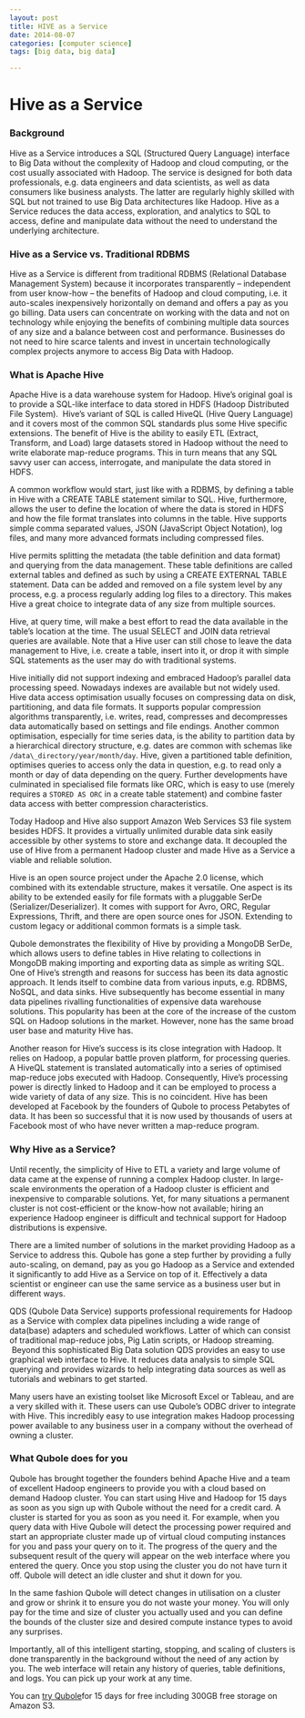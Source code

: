 ```yaml
---
layout: post
title: HIVE as a Service
date: 2014-08-07
categories: [computer science]
tags: [big data, big data]

---
```



Hive as a Service
=================

### Background 

Hive as a Service introduces a SQL (Structured Query Language) interface
to Big Data without the complexity of Hadoop and cloud computing, or the
cost usually associated with Hadoop. The service is designed for both
data professionals, e.g. data engineers and data scientists, as well as
data consumers like business analysts. The latter are regularly highly
skilled with SQL but not trained to use Big Data architectures like
Hadoop. Hive as a Service reduces the data access, exploration, and
analytics to SQL to access, define and manipulate data without the need
to understand the underlying architecture.

### Hive as a Service vs. Traditional RDBMS

Hive as a Service is different from traditional RDBMS (Relational
Database Management System) because it incorporates transparently –
independent from user know-how – the benefits of Hadoop and cloud
computing, i.e. it auto-scales inexpensively horizontally on demand and
offers a pay as you go billing. Data users can concentrate on working
with the data and not on technology while enjoying the benefits of
combining multiple data sources of any size and a balance between cost
and performance. Businesses do not need to hire scarce talents and
invest in uncertain technologically complex projects anymore to access
Big Data with Hadoop.

### What is Apache Hive 

Apache Hive is a data warehouse system for Hadoop. Hive’s original goal
is to provide a SQL-like interface to data stored in HDFS (Hadoop
Distributed File System).  Hive’s variant of SQL is called HiveQL (Hive
Query Language) and it covers most of the common SQL standards plus some
Hive specific extensions. The benefit of Hive is the ability to easily
ETL (Extract, Transform, and Load) large datasets stored in Hadoop
without the need to write elaborate map-reduce programs. This in turn
means that any SQL savvy user can access, interrogate, and manipulate
the data stored in HDFS.

A common workflow would start, just like with a RDBMS, by defining a
table in Hive with a CREATE TABLE statement similar to SQL. Hive,
furthermore, allows the user to define the location of where the data is
stored in HDFS and how the file format translates into columns in the
table. Hive supports simple comma separated values, JSON (JavaScript
Object Notation), log files, and many more advanced formats including
compressed files.

Hive permits splitting the metadata (the table definition and data
format) and querying from the data management. These table definitions
are called external tables and defined as such by using a CREATE
EXTERNAL TABLE statement. Data can be added and removed on a file system
level by any process, e.g. a process regularly adding log files to a
directory. This makes Hive a great choice to integrate data of any size
from multiple sources.

Hive, at query time, will make a best effort to read the data available
in the table’s location at the time. The usual SELECT and JOIN data
retrieval queries are available. Note that a Hive user can still chose
to leave the data management to Hive, i.e. create a table, insert into
it, or drop it with simple SQL statements as the user may do with
traditional systems.

Hive initially did not support indexing and embraced Hadoop’s parallel
data processing speed. Nowadays indexes are available but not widely
used. Hive data access optimisation usually focuses on compressing data
on disk, partitioning, and data file formats. It supports popular
compression algorithms transparently, i.e. writes, read, compresses and
decompresses data automatically based on settings and file endings.
Another common optimisation, especially for time series data, is the
ability to partition data by a hierarchical directory structure, e.g.
dates are common with schemas like `/data\_directory/year/month/day`.
Hive, given a partitioned table definition, optimises queries to access
only the data in question, e.g. to read only a month or day of data
depending on the query. Further developments have culminated in
specialised file formats like ORC, which is easy to use (merely requires
a `STORED AS ORC` in a create table statement) and combine faster data
access with better compression characteristics.

Today Hadoop and Hive also support Amazon Web Services S3 file system
besides HDFS. It provides a virtually unlimited durable data sink easily
accessible by other systems to store and exchange data. It decoupled the
use of Hive from a permanent Hadoop cluster and made Hive as a Service a
viable and reliable solution.

Hive is an open source project under the Apache 2.0 license, which
combined with its extendable structure, makes it versatile. One aspect
is its ability to be extended easily for file formats with a pluggable
SerDe (Serializer/Deserializer). It comes with support for Avro, ORC,
Regular Expressions, Thrift, and there are open source ones for JSON.
Extending to custom legacy or additional common formats is a simple
task.

Qubole demonstrates the flexibility of Hive by providing a MongoDB
SerDe, which allows users to define tables in Hive relating to
collections in MongoDB making importing and exporting data as simple as
writing SQL. One of Hive’s strength and reasons for success has been its
data agnostic approach. It lends itself to combine data from various
inputs, e.g. RDBMS, NoSQL, and data sinks. Hive subsequently has become
essential in many data pipelines rivalling functionalities of expensive
data warehouse solutions. This popularity has been at the core of the
increase of the custom SQL on Hadoop solutions in the market. However,
none has the same broad user base and maturity Hive has.

Another reason for Hive’s success is its close integration with Hadoop.
It relies on Hadoop, a popular battle proven platform, for processing
queries. A HiveQL statement is translated automatically into a series of
optimised map-reduce jobs executed with Hadoop. Consequently, Hive’s
processing power is directly linked to Hadoop and it can be employed to
process a wide variety of data of any size. This is no coincident. Hive
has been developed at Facebook by the founders of Qubole to process
Petabytes of data. It has been so successful that it is now used by
thousands of users at Facebook most of who have never written a
map-reduce program.

### Why Hive as a Service? 

Until recently, the simplicity of Hive to ETL a variety and large volume
of data came at the expense of running a complex Hadoop cluster. In
large-scale environments the operation of a Hadoop cluster is efficient
and inexpensive to comparable solutions. Yet, for many situations a
permanent cluster is not cost-efficient or the know-how not available;
hiring an experience Hadoop engineer is difficult and technical support
for Hadoop distributions is expensive.

There are a limited number of solutions in the market providing Hadoop
as a Service to address this. Qubole has gone a step further by
providing a fully auto-scaling, on demand, pay as you go Hadoop as a
Service and extended it significantly to add Hive as a Service on top of
it. Effectively a data scientist or engineer can use the same service as
a business user but in different ways.

QDS (Qubole Data Service) supports professional requirements for Hadoop
as a Service with complex data pipelines including a wide range of
data(base) adapters and scheduled workflows. Latter of which can consist
of traditional map-reduce jobs, Pig Latin scripts, or Hadoop streaming.
 Beyond this sophisticated Big Data solution QDS provides an easy to use
graphical web interface to Hive. It reduces data analysis to simple SQL
querying and provides wizards to help integrating data sources as well
as tutorials and webinars to get started.

Many users have an existing toolset like Microsoft Excel or Tableau, and
are a very skilled with it. These users can use Qubole’s ODBC driver to
integrate with Hive. This incredibly easy to use integration makes
Hadoop processing power available to any business user in a company
without the overhead of owning a cluster.

### What Qubole does for you 

Qubole has brought together the founders behind Apache Hive and a team
of excellent Hadoop engineers to provide you with a cloud based on
demand Hadoop cluster. You can start using Hive and Hadoop for 15 days
as soon as you sign up with Qubole without the need for a credit card. A
cluster is started for you as soon as you need it. For example, when you
query data with Hive Qubole will detect the processing power required
and start an appropriate cluster made up of virtual cloud computing
instances for you and pass your query on to it. The progress of the
query and the subsequent result of the query will appear on the web
interface where you entered the query. Once you stop using the cluster
you do not have turn it off. Qubole will detect an idle cluster and shut
it down for you.

In the same fashion Qubole will detect changes in utilisation on a
cluster and grow or shrink it to ensure you do not waste your money. You
will only pay for the time and size of cluster you actually used and you
can define the bounds of the cluster size and desired compute instance
types to avoid any surprises.

Importantly, all of this intelligent starting, stopping, and scaling of
clusters is done transparently in the background without the need of any
action by you. The web interface will retain any history of queries,
table definitions, and logs. You can pick up your work at any time.

You can [try Qubole](http://qubole2.wpengine.com/try)for 15 days for
free including 300GB free storage on Amazon S3.
